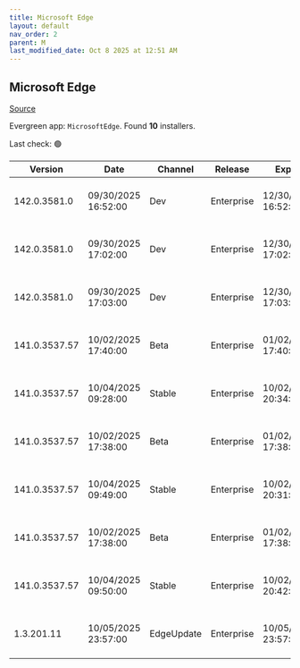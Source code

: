 ```yaml
---
title: Microsoft Edge
layout: default
nav_order: 2
parent: M
last_modified_date: Oct 8 2025 at 12:51 AM
---
```


## Microsoft Edge

[Source](https://www.microsoft.com/edge)

Evergreen app: `MicrosoftEdge`. Found **10** installers.

Last check: 🟢

| Version       | Date                | Channel    | Release    | Expiry              | SHA256                                                           | Size   | Architecture | Type | URI                                                                                                                                                                                                                                                                                                                      |
| ------------- | ------------------- | ---------- | ---------- | ------------------- | ---------------------------------------------------------------- | ------ | ------------ | ---- | ------------------------------------------------------------------------------------------------------------------------------------------------------------------------------------------------------------------------------------------------------------------------------------------------------------------------ |
| 142.0.3581.0  | 09/30/2025 16:52:00 | Dev        | Enterprise | 12/30/2025 16:52:00 | CFB1D23B20005CBD0392C13A179DF0143546F502FF447ABA85242E12E8345230 | 187.14 | arm64        | msi  | [https://msedge.sf.dl.delivery.mp.microsoft.com/filestreamingservice/files/fa788b04-d89b-48e2-a42f-0b92aba7e73d/MicrosoftEdgeDevEnterpriseARM64.msi](https://msedge.sf.dl.delivery.mp.microsoft.com/filestreamingservice/files/fa788b04-d89b-48e2-a42f-0b92aba7e73d/MicrosoftEdgeDevEnterpriseARM64.msi)                 |
| 142.0.3581.0  | 09/30/2025 17:02:00 | Dev        | Enterprise | 12/30/2025 17:02:00 | 136846971B5A2208512EB930758F464ACF09F1C8BDD0D967C02C9B1266F0EA3D | 182.46 | x64          | msi  | [https://msedge.sf.dl.delivery.mp.microsoft.com/filestreamingservice/files/a9930a1a-2355-43d5-a4cb-6739ef6be877/MicrosoftEdgeDevEnterpriseX64.msi](https://msedge.sf.dl.delivery.mp.microsoft.com/filestreamingservice/files/a9930a1a-2355-43d5-a4cb-6739ef6be877/MicrosoftEdgeDevEnterpriseX64.msi)                     |
| 142.0.3581.0  | 09/30/2025 17:03:00 | Dev        | Enterprise | 12/30/2025 17:03:00 | 3690C073B6E946A5C359E40FB10943C2BABD0ADC964FBF6ECF4681DC33F5B4C9 | 162.19 | x86          | msi  | [https://msedge.sf.dl.delivery.mp.microsoft.com/filestreamingservice/files/a7999abf-3539-4fe6-897c-7ee18230ac12/MicrosoftEdgeDevEnterpriseX86.msi](https://msedge.sf.dl.delivery.mp.microsoft.com/filestreamingservice/files/a7999abf-3539-4fe6-897c-7ee18230ac12/MicrosoftEdgeDevEnterpriseX86.msi)                     |
| 141.0.3537.57 | 10/02/2025 17:40:00 | Beta       | Enterprise | 01/02/2026 17:40:00 | 71ECE3E015E73BC3F153425FF190972C9DD59AC562E3E789606D557FF0134A85 | 188.4  | arm64        | msi  | [https://msedge.sf.dl.delivery.mp.microsoft.com/filestreamingservice/files/b475fd67-68ae-4098-8fbb-b2f126e774d1/MicrosoftEdgeBetaEnterpriseARM64.msi](https://msedge.sf.dl.delivery.mp.microsoft.com/filestreamingservice/files/b475fd67-68ae-4098-8fbb-b2f126e774d1/MicrosoftEdgeBetaEnterpriseARM64.msi)               |
| 141.0.3537.57 | 10/04/2025 09:28:00 | Stable     | Enterprise | 10/02/2026 20:34:00 | 1258224AFC961ACC95101D0FD13D34C744DE5EA45E81BE6E0809744078A790E1 | 188.4  | arm64        | msi  | [https://msedge.sf.dl.delivery.mp.microsoft.com/filestreamingservice/files/b91764aa-c8b2-49a9-8b3b-14ce3371f528/MicrosoftEdgeEnterpriseARM64.msi](https://msedge.sf.dl.delivery.mp.microsoft.com/filestreamingservice/files/b91764aa-c8b2-49a9-8b3b-14ce3371f528/MicrosoftEdgeEnterpriseARM64.msi)                       |
| 141.0.3537.57 | 10/02/2025 17:38:00 | Beta       | Enterprise | 01/02/2026 17:38:00 | 01E86D925F315BDFC7EFB7502C35EBC21E02E49796652D2E5FBD32F7C52A4D58 | 183.93 | x64          | msi  | [https://msedge.sf.dl.delivery.mp.microsoft.com/filestreamingservice/files/ee159cde-db97-4d12-ac68-94efe311f39b/MicrosoftEdgeBetaEnterpriseX64.msi](https://msedge.sf.dl.delivery.mp.microsoft.com/filestreamingservice/files/ee159cde-db97-4d12-ac68-94efe311f39b/MicrosoftEdgeBetaEnterpriseX64.msi)                   |
| 141.0.3537.57 | 10/04/2025 09:49:00 | Stable     | Enterprise | 10/02/2026 20:31:00 | 6853A25C265FBFCAA9A0DC8FB22999A4A13AC23954CF8F4A243E6D0E51AFE224 | 183.93 | x64          | msi  | [https://msedge.sf.dl.delivery.mp.microsoft.com/filestreamingservice/files/d524a684-223c-4353-ac48-352850f50294/MicrosoftEdgeEnterpriseX64.msi](https://msedge.sf.dl.delivery.mp.microsoft.com/filestreamingservice/files/d524a684-223c-4353-ac48-352850f50294/MicrosoftEdgeEnterpriseX64.msi)                           |
| 141.0.3537.57 | 10/02/2025 17:38:00 | Beta       | Enterprise | 01/02/2026 17:38:00 | 7AD6E27E0040A3FDE1DF975FFB4E7F24DC90CEF15825D114F9454F9CE69BA48E | 163.4  | x86          | msi  | [https://msedge.sf.dl.delivery.mp.microsoft.com/filestreamingservice/files/01f94733-6d6f-4c0f-b7df-f9990ac9b341/MicrosoftEdgeBetaEnterpriseX86.msi](https://msedge.sf.dl.delivery.mp.microsoft.com/filestreamingservice/files/01f94733-6d6f-4c0f-b7df-f9990ac9b341/MicrosoftEdgeBetaEnterpriseX86.msi)                   |
| 141.0.3537.57 | 10/04/2025 09:50:00 | Stable     | Enterprise | 10/02/2026 20:42:00 | A771F7FEB330E596F3844FDDA32BF00A18A40B61606AF0FC291D9F521C4CBD43 | 163.4  | x86          | msi  | [https://msedge.sf.dl.delivery.mp.microsoft.com/filestreamingservice/files/1a40bd02-10ee-401e-bbfd-508675a60c39/MicrosoftEdgeEnterpriseX86.msi](https://msedge.sf.dl.delivery.mp.microsoft.com/filestreamingservice/files/1a40bd02-10ee-401e-bbfd-508675a60c39/MicrosoftEdgeEnterpriseX86.msi)                           |
| 1.3.201.11    | 10/05/2025 23:57:00 | EdgeUpdate | Enterprise | 10/05/2026 23:57:00 | 3F01530C927C48431A25AB3CA583F02F7BA9629D86C51D036DE999A9606DBF5F | 1.57   | x86          | exe  | [https://msedge.sf.dl.delivery.mp.microsoft.com/filestreamingservice/files/6626f49c-f5cb-493f-b75e-15d6837f4839/MicrosoftEdgeUpdateSetup_X86_1.3.201.11.exe](https://msedge.sf.dl.delivery.mp.microsoft.com/filestreamingservice/files/6626f49c-f5cb-493f-b75e-15d6837f4839/MicrosoftEdgeUpdateSetup_X86_1.3.201.11.exe) |
